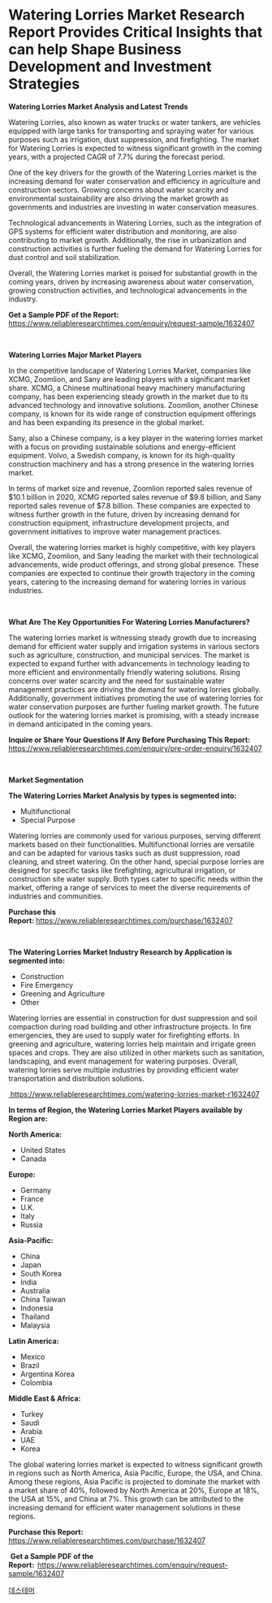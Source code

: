 <p><h1>Watering Lorries Market Research Report Provides Critical Insights that can help Shape Business Development and Investment Strategies</h1></p><p><strong>Watering Lorries Market Analysis and Latest Trends</strong></p>
<p><p>Watering Lorries, also known as water trucks or water tankers, are vehicles equipped with large tanks for transporting and spraying water for various purposes such as irrigation, dust suppression, and firefighting. The market for Watering Lorries is expected to witness significant growth in the coming years, with a projected CAGR of 7.7% during the forecast period.</p><p>One of the key drivers for the growth of the Watering Lorries market is the increasing demand for water conservation and efficiency in agriculture and construction sectors. Growing concerns about water scarcity and environmental sustainability are also driving the market growth as governments and industries are investing in water conservation measures.</p><p>Technological advancements in Watering Lorries, such as the integration of GPS systems for efficient water distribution and monitoring, are also contributing to market growth. Additionally, the rise in urbanization and construction activities is further fueling the demand for Watering Lorries for dust control and soil stabilization.</p><p>Overall, the Watering Lorries market is poised for substantial growth in the coming years, driven by increasing awareness about water conservation, growing construction activities, and technological advancements in the industry.</p></p>
<p><strong>Get a Sample PDF of the Report:&nbsp;</strong> <a href="https://www.reliableresearchtimes.com/enquiry/request-sample/1632407">https://www.reliableresearchtimes.com/enquiry/request-sample/1632407</a></p>
<p>&nbsp;</p>
<p><strong>Watering Lorries Major Market Players</strong></p>
<p><p>In the competitive landscape of Watering Lorries Market, companies like XCMG, Zoomlion, and Sany are leading players with a significant market share. XCMG, a Chinese multinational heavy machinery manufacturing company, has been experiencing steady growth in the market due to its advanced technology and innovative solutions. Zoomlion, another Chinese company, is known for its wide range of construction equipment offerings and has been expanding its presence in the global market.</p><p>Sany, also a Chinese company, is a key player in the watering lorries market with a focus on providing sustainable solutions and energy-efficient equipment. Volvo, a Swedish company, is known for its high-quality construction machinery and has a strong presence in the watering lorries market.</p><p>In terms of market size and revenue, Zoomlion reported sales revenue of $10.1 billion in 2020, XCMG reported sales revenue of $9.8 billion, and Sany reported sales revenue of $7.8 billion. These companies are expected to witness further growth in the future, driven by increasing demand for construction equipment, infrastructure development projects, and government initiatives to improve water management practices.</p><p>Overall, the watering lorries market is highly competitive, with key players like XCMG, Zoomlion, and Sany leading the market with their technological advancements, wide product offerings, and strong global presence. These companies are expected to continue their growth trajectory in the coming years, catering to the increasing demand for watering lorries in various industries.</p></p>
<p>&nbsp;</p>
<p><strong>What Are The Key Opportunities For Watering Lorries Manufacturers?</strong></p>
<p><p>The watering lorries market is witnessing steady growth due to increasing demand for efficient water supply and irrigation systems in various sectors such as agriculture, construction, and municipal services. The market is expected to expand further with advancements in technology leading to more efficient and environmentally friendly watering solutions. Rising concerns over water scarcity and the need for sustainable water management practices are driving the demand for watering lorries globally. Additionally, government initiatives promoting the use of watering lorries for water conservation purposes are further fueling market growth. The future outlook for the watering lorries market is promising, with a steady increase in demand anticipated in the coming years.</p></p>
<p><strong>Inquire or Share Your Questions If Any Before Purchasing This Report:</strong> <a href="https://www.reliableresearchtimes.com/enquiry/pre-order-enquiry/1632407">https://www.reliableresearchtimes.com/enquiry/pre-order-enquiry/1632407</a></p>
<p>&nbsp;</p>
<p><strong>Market Segmentation</strong></p>
<p><strong>The Watering Lorries Market Analysis by types is segmented into:</strong></p>
<p><ul><li>Multifunctional</li><li>Special Purpose</li></ul></p>
<p><p>Watering lorries are commonly used for various purposes, serving different markets based on their functionalities. Multifunctional lorries are versatile and can be adapted for various tasks such as dust suppression, road cleaning, and street watering. On the other hand, special purpose lorries are designed for specific tasks like firefighting, agricultural irrigation, or construction site water supply. Both types cater to specific needs within the market, offering a range of services to meet the diverse requirements of industries and communities.</p></p>
<p><strong>Purchase this Report:&nbsp;</strong><a href="https://www.reliableresearchtimes.com/purchase/1632407">https://www.reliableresearchtimes.com/purchase/1632407</a></p>
<p>&nbsp;</p>
<p><strong>The Watering Lorries Market Industry Research by Application is segmented into:</strong></p>
<p><ul><li>Construction</li><li>Fire Emergency</li><li>Greening and Agriculture</li><li>Other</li></ul></p>
<p><p>Watering lorries are essential in construction for dust suppression and soil compaction during road building and other infrastructure projects. In fire emergencies, they are used to supply water for firefighting efforts. In greening and agriculture, watering lorries help maintain and irrigate green spaces and crops. They are also utilized in other markets such as sanitation, landscaping, and event management for watering purposes. Overall, watering lorries serve multiple industries by providing efficient water transportation and distribution solutions.</p></p>
<p><a href="https://www.reliableresearchtimes.com/watering-lorries-market-r1632407">&nbsp;https://www.reliableresearchtimes.com/watering-lorries-market-r1632407</a></p>
<p><strong>In terms of Region, the Watering Lorries Market Players available by Region are:</strong></p>
<p>
    <p> <strong> North America: </strong>
        <ul>
            <li>United States</li>
            <li>Canada</li>
        </ul>
        </p> 
    <p> <strong> Europe: </strong>
        <ul>
            <li>Germany</li>
            <li>France</li>
            <li>U.K.</li>
            <li>Italy</li>
            <li>Russia</li>
        </ul>
        </p> 
    <p> <strong> Asia-Pacific: </strong>
        <ul>
            <li>China</li>
            <li>Japan</li>
            <li>South Korea</li>
            <li>India</li>
            <li>Australia</li>
            <li>China Taiwan</li>
            <li>Indonesia</li>
            <li>Thailand</li>
            <li>Malaysia</li>
        </ul>
        </p> 
    <p> <strong> Latin America: </strong>
        <ul>
            <li>Mexico</li>
            <li>Brazil</li>
            <li>Argentina Korea</li>
            <li>Colombia</li>
        </ul>
        </p> 
    <p> <strong> Middle East & Africa: </strong>
        <ul>
            <li>Turkey</li>
            <li>Saudi</li>
            <li>Arabia</li>
            <li>UAE</li>
            <li>Korea</li>
        </ul>
    </p>
    </p>
<p><p>The global watering lorries market is expected to witness significant growth in regions such as North America, Asia Pacific, Europe, the USA, and China. Among these regions, Asia Pacific is projected to dominate the market with a market share of 40%, followed by North America at 20%, Europe at 18%, the USA at 15%, and China at 7%. This growth can be attributed to the increasing demand for efficient water management solutions in these regions.</p></p>
<p><strong>Purchase this Report: </strong><a href="https://www.reliableresearchtimes.com/purchase/1632407">https://www.reliableresearchtimes.com/purchase/1632407</a></p>
<p>&nbsp;<strong>Get a Sample PDF of the Report:&nbsp;&nbsp;</strong><a href="https://www.reliableresearchtimes.com/enquiry/request-sample/1632407">https://www.reliableresearchtimes.com/enquiry/request-sample/1632407</a></p>
<p><strong></strong></p>
<p><p><a href="https://github.com/bvubpqd5241630/Market-Research-Report-List-3/blob/main/36563292269.md">데스테머</a></p></p>